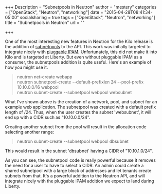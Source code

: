+++
Description = "Subnetpools in Neutron"
author = "mestery"
categories = ["OpenStack", "Neutron", "networking"]
date = "2015-04-28T08:41:34-05:00"
socialsharing = true
tags = ["OpenStack", "Neutron", "networking"]
title = "Subnetpools in Neutron"
url = ""

+++

One of the most interesting new features in Neutron for the Kilo release is
the addition of [subnetpools][1] to the API. This work was initially targeted
to integrate nicely with [pluggable IPAM][2]. Unfortunately, this did not
make it into Kilo and is targeted at Liberty. But even without pluggable IPAM
as a consumer, the subnetpools addition is quite useful. Here's an example
of how you might use it.

> neutron net-create webapp  
> neutron subnetpool-create --default-prefixlen 24 --pool-prefix 10.10.0.0/16 webpool  
> neutron subnet-create --subnetpool webpool websubnet  

What I've shown above is the creation of a network, pool, and subnet for an
example web application. The subnetpool was created with a default prefix
length of /24. Thus, when the user creates the subnet 'websubnet', it will
end up with a CIDR such as "10.10.0.0/24".

Creating another subnet from the pool will result in the allocation code
selecting another range:

> neutron subnet-create --subnetpool webpool dbsubnet  

This would result in the subnet 'dbsubnet' having a CIDR of "10.10.1.0/24".

As you can see, the subnetpool code is really powerful because it removes the
need for a user to have to select a CIDR. An admin could create a shared
subnetpool with a large block of addresses and let tenants create subnets
from that. It's a powerful addition to the Neutron API, and will integrate
nicely with the pluggable IPAM addition we expect to land during Liberty.

[1]: http://specs.openstack.org/openstack/neutron-specs/specs/kilo/subnet-allocation.html
[2]: http://specs.openstack.org/openstack/neutron-specs/specs/liberty/neutron-ipam.html
